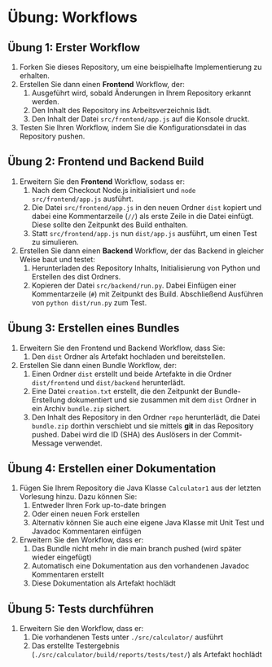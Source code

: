 # Übung: Workflows

## Übung 1: Erster Workflow

1. Forken Sie dieses Repository, um eine beispielhafte Implementierung zu erhalten. 
1. Erstellen Sie dann einen **Frontend** Workflow, der: 
	1. Ausgeführt wird, sobald Änderungen in Ihrem Repository erkannt werden.
	1. Den Inhalt des Repository ins Arbeitsverzeichnis lädt.
	1. Den Inhalt der Datei `src/frontend/app.js` auf die Konsole druckt.
1. Testen Sie Ihren Workflow, indem Sie die Konfigurationsdatei in das Repository pushen.


## Übung 2: Frontend und Backend Build

1. Erweitern Sie den **Frontend** Workflow, sodass er: 
	1. Nach dem Checkout Node.js initialisiert und `node src/frontend/app.js` ausführt.
	1. Die Datei `src/frontend/app.js` in den neuen Ordner `dist` kopiert und dabei eine Kommentarzeile (`//`) als erste Zeile in die Datei einfügt. Diese sollte den Zeitpunkt des Build enthalten.
	1. Statt `src/frontend/app.js` nun `dist/app.js` ausführt, um einen Test zu simulieren.
1. Erstellen Sie dann einen **Backend** Workflow, der das Backend in gleicher Weise baut und testet: 
	1. Herunterladen des Repository Inhalts, Initialisierung von Python und Erstellen des dist Ordners.
	1. Kopieren der Datei `src/backend/run.py`. Dabei Einfügen einer Kommentarzeile (`#`) mit Zeitpunkt des Build. Abschließend Ausführen von `python dist/run.py` zum Test.


## Übung 3: Erstellen eines Bundles

1. Erweitern Sie den Frontend und Backend Workflow, dass Sie:
	1. Den `dist` Ordner als Artefakt hochladen und bereitstellen.
1. Erstellen Sie dann einen Bundle Workflow, der: 
	1. Einen Ordner `dist` erstellt und beide Artefakte in die Ordner `dist/frontend` und `dist/backend` herunterlädt.
	1. Eine Datei `creation.txt` erstellt, die den Zeitpunkt der Bundle-Erstellung dokumentiert und sie zusammen mit dem `dist` Ordner in ein Archiv `bundle.zip` sichert.
	1. Den Inhalt des Repository in den Ordner `repo` herunterlädt, die Datei `bundle.zip` dorthin verschiebt und sie mittels **git** in das Repository pushed. Dabei wird die ID (SHA) des Auslösers in der Commit-Message verwendet.


## Übung 4: Erstellen einer Dokumentation

1. Fügen Sie Ihrem Repository die Java Klasse `Calculator1` aus der letzten Vorlesung hinzu. Dazu können Sie: 
	1. Entweder Ihren Fork up-to-date bringen
	1. Oder einen neuen Fork erstellen
	1. Alternativ können Sie auch eine eigene Java Klasse mit Unit Test und Javadoc Kommentaren einfügen
1. Erweitern Sie den Workflow, dass er: 
	1. Das Bundle nicht mehr in die main branch pushed (wird später wieder eingefügt)
	1. Automatisch eine Dokumentation aus den vorhandenen Javadoc Kommentaren erstellt
	1. Diese Dokumentation als Artefakt hochlädt


## Übung 5: Tests durchführen 

1. Erweitern Sie den Workflow, dass er: 
	1. Die vorhandenen Tests unter `./src/calculator/` ausführt
	1. Das erstellte Testergebnis (`./src/calculator/build/reports/tests/test/`) als Artefakt hochlädt
